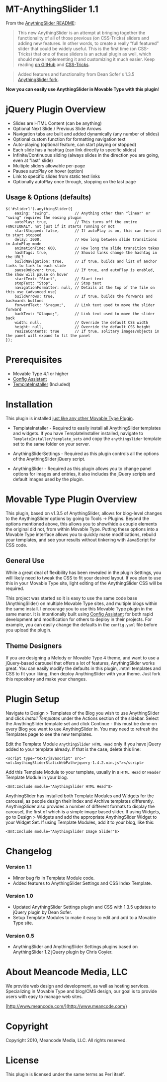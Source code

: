 # MT-AnythingSlider 1.1

From the [AnythingSlider README](http://github.com/dcneiner/AnythingSlider):

> This new AnythingSlider is an attempt at bringing together the functionality of all of those previous (on CSS-Tricks) sliders and adding new features. In other words, to create a really “full featured” slider that could be widely useful. This is the first time (on CSS-Tricks) that one of these sliders is an actual plugin as well, which should make implementing it and customizing it much easier. Keep reading [on GitHub](http://github.com/dcneiner/AnythingSlider) and [CSS-Tricks](http://css-tricks.com/anythingslider-jquery-plugin/). 

> Added features and functionality from Dean Sofer's 1.3.5 [AnythingSlider fork](http://github.com/ProLoser/AnythingSlider).

**Now you can easily use AnythingSlider in Movable Type with this plugin**!

# jQuery Plugin Overview

* Slides are HTML Content (can be anything)
* Optional Next Slide / Previous Slide Arrows
* Navigation tabs are built and added dynamically (any number of slides)
* Optional custom function for formatting navigation text
* Auto-playing (optional feature, can start playing or stopped)
* Each slide has a hashtag (can link directly to specific slides)
* Infinite/Continuous sliding (always slides in the direction you are going, even at "last" slide)
* Multiple sliders allowable per-page
* Pauses autoPlay on hover (option)
* Link to specific slides from static text links
* Optionally autoPlay once through, stopping on the last page

## Usage & Options (defaults)

	$('#slider1').anythingSlider({
		easing: "swing",           // Anything other than "linear" or "swing" requires the easing plugin
		autoPlay: true,            // This turns off the entire FUNCTIONALY, not just if it starts running or not
		startStopped: false,       // If autoPlay is on, this can force it to start stopped
		delay: 3000,               // How long between slide transitions in AutoPlay mode
		animationTime: 600,        // How long the slide transition takes
		hashTags: true,            // Should links change the hashtag in the URL?
		buildNavigation: true,     // If true, builds and list of anchor links to link to each slide
		pauseOnHover: true,        // If true, and autoPlay is enabled, the show will pause on hover
		startText: "Start",        // Start text
		stopText: "Stop",          // Stop text
		navigationFormatter: null, // Details at the top of the file on this use (advanced use)
		buildArrows: true,         // If true, builds the forwards and backwards buttons
		forwardText: "&raquo;",    // Link text used to move the slider forward
		backText: "&laquo;",       // Link text used to move the slider back
		width: null,               // Override the default CSS width
		height: null,              // Override the default CSS height
		resizeContents: true       // If true, solitary images/objects in the panel will expand to fit the panel
	});

# Prerequisites

* Movable Type 4.1 or higher
* [Config Assistant](http://github.com/endevver/mt-plugin-configassistant)
* [TemplateInstaller](http://mt-hacks.com/templateinstaller.html) (Included)

# Installation

This plugin is installed [just like any other Movable Type Plugin](http://www.majordojo.com/2008/12/the-ultimate-guide-to-installing-movable-type-plugins.php).

* TemplateInstaller - Required to easily install all AnythingSlider templates and widgets. If you have TemplateInstaller installed, navigate to `TemplateInstaller/template_sets` and copy the `anythingslider` template set to the same folder on your server.

* AnythingSliderSettings - Required as this plugin controls all the options of the AnythingSlider jQuery script.

* AnythingSlider - Required as this plugin allows you to change panel options for images and entries, it also includes the jQuery scripts and default images used by the plugin.

# Movable Type Plugin Overview

This plugin, based on v1.3.5 of AnythingSlider, allows for blog-level changes to the AnythingSlider options by going to Tools -> Plugins. Beyond the options mentioned above, this allows you to show/hide a couple elements the original did not, from within Movable Type. Putting these options into a Movable Type interface allows you to quickly make modifications, rebuild your templates, and see your results without tinkering with JavaScript for CSS code.

## General Use

While a great deal of flexibility has been revealed in the plugin Settings, you will likely need to tweak the CSS to fit your desired layout. If you plan to use this in your Movable Type site, light editing of the AnythingSlider CSS will be required. 

This project was started so it is easy to use the same code base (AnythingSlider) on multiple Movable Type sites, and multiple blogs within the same install. I encourage you to use this Movable Type plugin in the same manor. It is intentionally built using [Config Assistant](http://github.com/endevver/mt-plugin-configassistant) for both rapid development and modification for others to deploy in their projects. For example, you can easily change the defaults in the `config.yaml` file before you upload the plugin.

## Theme Designers

If you are designing a Melody or Movable Type 4 theme, and want to use a jQuery-based carousel that offers a lot of features, AnythingSlider works great. You can easily modify the defaults in this plugin, .mtml templates and CSS to fit your liking, then deploy AnythingSlider with your theme. Just fork this repository and make your changes.

# Plugin Setup

Navigate to Design > Templates of the Blog you wish to use AnythingSlider and click *Install Templates* under the Actions section of the sidebar. Select the AnythingSlider template set and click Continue - this must be done on every Blog you want to use AnythingSlider in. You may need to refresh the Templates page to see the new templates.  

Edit the Template Module `AnythingSlider HTML Head` only if you have jQuery added to your template already. If that is the case, delete this line:

	<script type="text/javascript" src="<mt:AnythingSliderStaticWebPath>jquery-1.4.2.min.js"></script>
	
Add this Template Module to your template, usually in a `HTML Head` or `Header` Template Module in your blog.

	<$mt:Include module="AnythingSlider HTML Head"$>
	
AnythingSlider has installed both Template Modules and Widgets for the carousel, as people design their Index and Archive templates differently. AnythingSlider also provides a number of different formats to display the carousel, the first of which is a simple image based slider. If using Widgets, go to Design > Widgets and add the appropriate AnythingSlider Widget to your Widget Set. If using Template Modules, add it to your blog, like this:

	<$mt:Include module="AnythingSlider Image Slider"$>

# Changelog

### Version 1.1
* Minor bug fix in Template Module code.
* Added features to AnythingSlider Settings and CSS Index Template.

### Version 1.0
* Updated AnythingSlider Settings plugin and CSS with 1.3.5 updates to jQuery plugin by Dean Sofer.
* Setup Template Modules to make it easy to edit and add to a Movable Type site.

### Version 0.5
* AnythingSlider and AnythingSlider Settings plugins based on AnythingSlider 1.2 jQuery plugin by Chris Coyier.

# About Meancode Media, LLC

We provide web design and development, as well as hosting services. Specializing in Movable Type and blog/CMS design, our goal is to provide users with easy to manage web sites.

[http://www.meancode.com/](http://www.meancode.com/)

# Copyright

Copyright 2010, Meancode Media, LLC. All rights reserved.

# License

This plugin is licensed under the same terms as Perl itself.